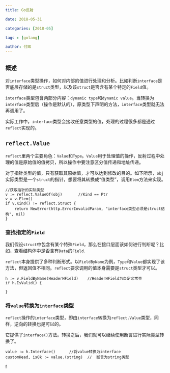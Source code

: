 ```yaml
---
title: Go反射

date: 2018-05-31

categories: [2018-05]

tags : [golang]

author: 付辉
---
```


## `概述`

对`interface`类型操作，如何对内部的值进行处理和分析。比如判断`interface`是否底层存储的是`struct`类型，以及该`struct`是否含有某个特定的`Field`值。

`interface`类型包含两部分内容：`dynamic type`和`dynamic value`。当转换为`interface`类型后（操作是默认的），原类型下声明的方法，`interface`类型就无法再调用了。

实际工作中，`interface`类型会接收任意类型的值，处理的过程很多都是通过`reflect`实现的。

## `reflect.Value`

`reflect`里两个主要角色：`Value`和`Type`。`Value`用于处理值的操作，反射过程中处理的值是原始值的值拷贝，所以操作中要注意区分值传递和地址传递。

对于指针类型的值，只有获取其原始值，才可以达到修改的目的。如下所示，`obj`实际类型是一个`struct`的指针，想要将其转换成“值类型”，调用`Elem`方法来实现。

```
//获取指针的实际类型
v := reflect.ValueOf(obj)       //Kind == Ptr
v = v.Elem()
if v.Kind() != reflect.Struct {
	return NewError(http.ErrorInvalidParam, "interface类型必须是struct结构", nil)
}
```

### 查找指定的`Field`

我们假设`struct`中包含有某个特殊`Field`，那么在接口层面该如何进行判断呢？比如，查看结构体中是否含有`Data`的`Field`.

`reflect`本身提供了多种判断形式。以`FieldByName`为例，`Type`和`Value`都实现了该方法，但返回值不相同。`reflect`要求调用的值本身需要是`struct`类型才可以。

```golang
h := v.FieldByName(HeaderHField)    //HeaderHField为自定义常亮
if h.IsValid() {
	
}
```

### 将`value`转换为`interface`类型

`reflect`操作的`interface`类型，即由`interface`转换为`reflect.Value`类型，同样，逆向的转换也是可以的。

它提供了`interface()`方法。转换之后，我们就可以继续使用断言进行实际类型转换了。

```
value := h.Interface()      //将value转换为interface
customHead, isOk := value.(string)  //  断言为string类型
```



f